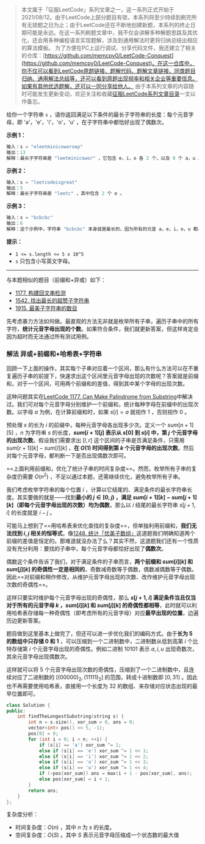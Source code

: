 > 本文属于「征服LeetCode」系列文章之一，这一系列正式开始于2021/08/12。由于LeetCode上部分题目有锁，本系列将至少持续到刷完所有无锁题之日为止；由于LeetCode还在不断地创建新题，本系列的终止日期可能是永远。在这一系列刷题文章中，我不仅会讲解多种解题思路及其优化，还会用多种编程语言实现题解，涉及到通用解法时更将归纳总结出相应的算法模板。
> <b></b>
> 为了方便在PC上运行调试、分享代码文件，我还建立了相关的仓库：[https://github.com/memcpy0/LeetCode-Conquest](https://github.com/memcpy0/LeetCode-Conquest)。在这一仓库中，你不仅可以看到LeetCode原题链接、题解代码、题解文章链接、同类题目归纳、通用解法总结等，还可以看到原题出现频率和相关企业等重要信息。如果有其他优选题解，还可以一同分享给他人。
> <b></b>
> 由于本系列文章的内容随时可能发生更新变动，欢迎关注和收藏[征服LeetCode系列文章目录](https://memcpy0.blog.csdn.net/article/details/119656559)一文以作备忘。

给你一个字符串 `s` ，请你返回满足以下条件的最长子字符串的长度：每个元音字母，即 'a'，'e'，'i'，'o'，'u' ，在子字符串中都恰好出现了偶数次。

**示例 1：**
```java
输入：s = "eleetminicoworoep"
输出：13
解释：最长子字符串是 "leetminicowor" ，它包含 e，i，o 各 2 个，以及 0 个 a，u 。
```
**示例 2：**
```java
输入：s = "leetcodeisgreat"
输出：5
解释：最长子字符串是 "leetc" ，其中包含 2 个 e 。
```
**示例 3：**
```java
输入：s = "bcbcbc"
输出：6
解释：这个示例中，字符串 "bcbcbc" 本身就是最长的，因为所有的元音 a，e，i，o，u 都出现了 0 次。
```
**提示：**
- `1 <= s.length <= 5 x 10^5`
- `s` 只包含小写英文字母。

---
与本题相似的题目（前缀和+异或）如下： 
- [1177. 构建回文串检测](https://leetcode.cn/problems/can-make-palindrome-from-substring)
- [1542. 找出最长的超赞子字符串](https://leetcode.cn/problems/find-longest-awesome-substring/)
- [1915. 最美子字符串的数目](https://leetcode.cn/problems/number-of-wonderful-substrings/) 

先考虑暴力方法如何做。最直观的方法无非就是枚举所有子串，遍历子串中的所有字符，**统计元音字母出现的个数**。如果符合条件，我们就更新答案，但这样肯定会因为超时而无法通过所有测试用例。

### 解法 异或+前缀和+哈希表+字符串
回顾一下上面的操作，其实每个子串对应着一个区间，那么有什么方法可以在不重复遍历子串的前提下，快速求出这个区间里元音字母出现的次数呢？答案就是前缀和，对于一个区间，可用两个前缀和的差值，得到其中某个字母的出现次数。

这种问题其实在[LeetCode 1177. Can Make Palindrome from Substring](https://memcpy0.blog.csdn.net/article/details/131304361)中解决过。我们可对每个元音字母分别维护一个前缀和，统计每种字母在前缀中的出现次数。以字母 $a$ 为例，在计算前缀和时，如果 $s[i]=a$ 就视作 $1$ ，否则视作 $0$ 。

预处理 $s$ 的长为 $i$ 的前缀中，每种元音字母各出现多少次。定义一个 $sum[n + 1][5]$ ，$n$ 为字符串 $s$ 的长度，**$sum[i+1][j]$ 表示从 $s[0]$ 到 $s[i]$ 中，第 $j$ 个元音字母的出现次数**。假设我们需要求出 $[l, r]$ 这个区间的子串是否满足条件，只需用 $sum[r + 1][k] - sum[l][k]$ ，**在 $O(1)$ 时间得到第 $k$ 个元音字母的出现次数**。然后对每个元音字母，都判断一下是否出现偶数次即可。

==上面利用前缀和，优化了统计子串的时间复杂度==。然而，枚举所有子串的复杂度仍需要 $O(n^2)$ ，不足以通过本题，还需继续优化，避免枚举所有子串。

我们考虑枚举字符串的每个位置 $i$ ，计算以它结尾的、满足条件的最长字符串长度。其实要做的就是——找到**最小的 $j \in [0, j)$ ，满足 $sum[i + 1][k] - sum[j+1][k]$（即每个元音字母出现的次数）均为偶数**，那么以 $i$ 结尾的最长字符串 $s[j + 1, i]$ 的长度就是 $i - j$ 。

可能马上想到了==用哈希表来优化查找的复杂度==，但单独利用前缀和，**我们无法找到 $i, j$ 相关的恒等式**，像[1248. 统计「优美子数组」](https://leetcode.cn/problems/count-number-of-nice-subarrays/description/)这道题我们明确知道两个前缀的差值是恒定的。那难道就没办法了么？其实不然，这道题我们还有一个性质没有充分利用：要找的子串中，每个元音字母都恰好出现了**偶数次**。

偶数这个条件告诉了我们，对于满足条件的子串而言，**两个前缀和 $sum[i][k]$ 和 $sum[j][k]$ 的奇偶性一定是相同的**，奇数减奇数等于偶数，偶数减偶数等于偶数。因此==对前缀和稍作修改，从维护元音字母出现的次数、改作维护元音字母出现次数的奇偶性==。

这样只要实时维护每个元音字母出现的奇偶性，那么 **$s[j+1,i]$ 满足条件当且仅当对于所有的元音字母 $k$ ，$sum[i][k]$ 和 $sum[j][k]$ 的奇偶性都相等**，此时就可以利用哈希表存储每一种奇偶性（即考虑所有的元音字母）对应**最早出现的位置**，边遍历边更新答案。

题目做到这里基本上做完了，但还可以进一步优化我们的编码方式。由于**长为 $5$ 的数组中只存储 $0$ 和 $1$** ，可以压缩到一个二进制数中，二进制数从低到高第 $i$ 个比特存储第 $i$ 个元音字母出现的奇偶性。例如二进制 $10101$ 表示 $a,i,u$ 出现奇数次，其余元音字母出现偶数次。

这样就可以将 $5$ 个元音字母出现次数的奇偶性，压缩到了一个二进制数中，且连续对应了二进制数的 $[(00000)_2,(11111)_2]$ 的范围，转成十进制数即 $[0,31]$ 。因此也不再需要使用哈希表，直接用一个长度为 $32$ 的数组、来存储对应状态出现的最早位置即可。
```cpp
class Solution {
public:
    int findTheLongestSubstring(string s) {
        int n = s.size(), xor_sum = 0, ans = 0;
        vector<int> pos(1 << 5, -1);
        pos[0] = 0;
        for (int i = 0; i < n; ++i) {
            if (s[i] == 'a') xor_sum ^= 1;
            else if (s[i] == 'e') xor_sum ^= 1 << 1;
            else if (s[i] == 'i') xor_sum ^= 1 << 2;
            else if (s[i] == 'o') xor_sum ^= 1 << 3;
            else if (s[i] == 'u') xor_sum ^= 1 << 4;
            if (~pos[xor_sum]) ans = max(i + 1 - pos[xor_sum], ans);
            else pos[xor_sum] = i + 1;
        }
        return ans;
    }
};
```
复杂度分析：
- 时间复杂度：$O(n)$ ，其中 $n$ 为 $s$ 的长度。
- 空间复杂度：$O(S)$ 。其中 $S$ 表示元音字母压缩成一个状态数的最大值
